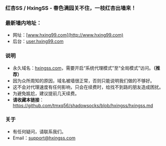 ### 红杏SS / HxingSS - 春色满园关不住，一枝红杏出墙来！
### 最新墙内地址：
- 网址：[www.hxing99.com](http://www.hxing99.com)
- 后台：[user.hxing99.com](http://user.hxing99.com)
### 说明
- 永久域名：[hxingss.com](http://hxingss.com)，需要开启“系统代理模式”至“全局模式”访问。**（推荐）**
- 因为众所周知的原因，域名被墙很正常，否则只能说明我们做的不够好。
- 这不会对代理速度有任何影响，只会在续费时，给找不到路的朋友造成困扰。
- 为避免尴尬，建议提前几天续费。
- **请收藏本链接**：<https://github.com/tmxq56/shadowsocks/blob/hxingss/hxingss.md>
### 关于
- 有任何疑问，请联系我们。
- Email：support@hxingss.com
